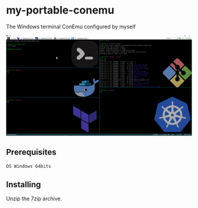 # my-portable-conemu
The Windows terminal ConEmu configured by myself

![alt text](https://github.com/thomasfourest/my-portable-conemu/blob/master/conemu.png)

## Prerequisites
```
OS Windows 64bits 
````

## Installing

Unzip the 7zip archive.
